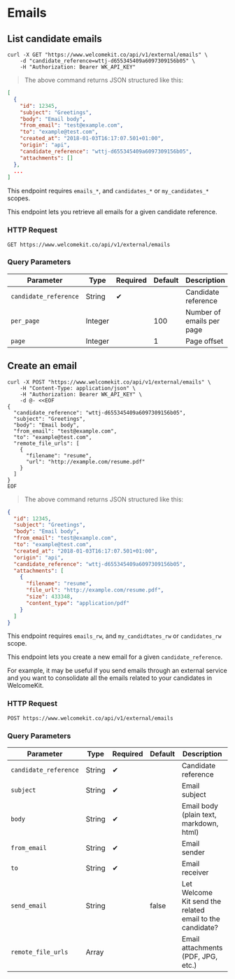 # Emails

## List candidate emails

```shell
curl -X GET "https://www.welcomekit.co/api/v1/external/emails" \
    -d "candidate_reference=wttj-d655345409a6097309156b05" \
    -H "Authorization: Bearer WK_API_KEY"
```

> The above command returns JSON structured like this:

```json
[
  {
    "id": 12345,
    "subject": "Greetings",
    "body": "Email body",
    "from_email": "test@example.com",
    "to": "example@test.com",
    "created_at": "2018-01-03T16:17:07.501+01:00",
    "origin": "api",
    "candidate_reference": "wttj-d655345409a6097309156b05",
    "attachments": []
  },
  ...
]
```

<aside class="notice">
This endpoint requires <code>emails_*</code>, and <code>candidates_*</code> or <code>my_candidates_*</code> scopes.
</aside>

This endpoint lets you retrieve all emails for a given candidate reference.

### HTTP Request

`GET https://www.welcomekit.co/api/v1/external/emails`

### Query Parameters

Parameter | Type | Required | Default | Description | Example
--- | --- | --- | --- | --- | ---
`candidate_reference` | String | ✔ | | Candidate reference | wttj-d655345409a6097309156b05
`per_page` | Integer | | 100 | Number of emails per page |
`page` | Integer | | 1 | Page offset |

## Create an email

```shell
curl -X POST "https://www.welcomekit.co/api/v1/external/emails" \
    -H "Content-Type: application/json" \
    -H "Authorization: Bearer WK_API_KEY" \
    -d @- <<EOF
{
  "candidate_reference": "wttj-d655345409a6097309156b05",
  "subject": "Greetings",
  "body": "Email body",
  "from_email": "test@example.com",
  "to": "example@test.com",
  "remote_file_urls": [
    {
      "filename": "resume",
      "url": "http://example.com/resume.pdf"
    }
  ]
}
EOF
```

> The above command returns JSON structured like this:

```json
{
  "id": 12345,
  "subject": "Greetings",
  "body": "Email body",
  "from_email": "test@example.com",
  "to": "example@test.com",
  "created_at": "2018-01-03T16:17:07.501+01:00",
  "origin": "api",
  "candidate_reference": "wttj-d655345409a6097309156b05",
  "attachments": [
    {
      "filename": "resume",
      "file_url": "http://example.com/resume.pdf",
      "size": 433348,
      "content_type": "application/pdf"
    }
  ]
}
```

<aside class="notice">
This endpoint requires <code>emails_rw</code>, and <code>my_candidtates_rw</code> or <code>candidates_rw</code> scope.
</aside>

This endpoint lets you create a new email for a given `candidate_reference`.

For example, it may be useful if you send emails through an external service and you want to consolidate all the emails related to your candidates in WelcomeKit.

### HTTP Request

`POST https://www.welcomekit.co/api/v1/external/emails`

### Query Parameters

Parameter | Type | Required | Default | Description | Example
--- | --- | --- | --- | --- | ---
`candidate_reference` | String | ✔ | | Candidate reference | wttj-d655345409a6097309156b05
`subject` | String | ✔ | | Email subject | Hello World
`body` | String | ✔ | | Email body (plain text, markdown, html)  | Lipsum.
`from_email` | String | ✔ | | Email sender | whatever@wherever.com
`to` | String | ✔ | | Email receiver | whatever@wherever.com
`send_email` | String |  | false | Let Welcome Kit send the related email to the candidate? | true/false
`remote_file_urls` | Array |  | | Email attachments (PDF, JPG, etc.) | ["http://example.com/documents/whatever.pdf"]
